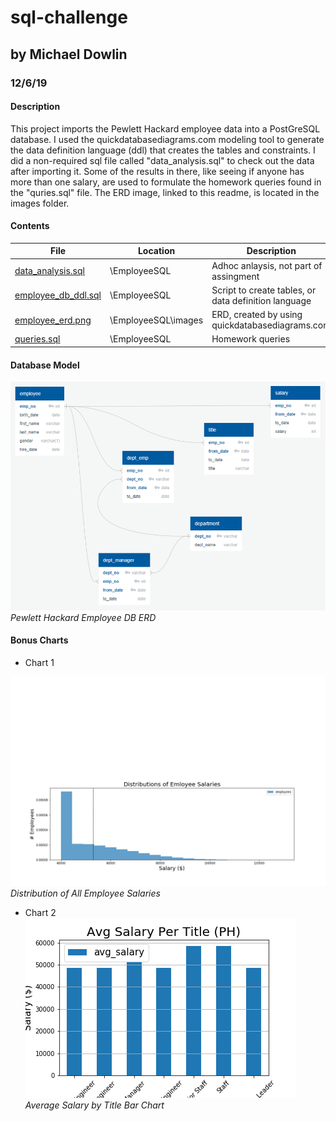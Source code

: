 # sql-challenge
## by Michael Dowlin
### 12/6/19

#### Description
This project imports the Pewlett Hackard employee data into a PostGreSQL database.  I used the quickdatabasediagrams.com modeling
  tool to generate the data definition language (ddl) that creates the tables and constraints.  I did a non-required sql file called
  "data_analysis.sql" to check out the data after importing it.  Some of the results in there, like seeing if anyone has more than
  one salary, are used to formulate the homework queries found in the "quries.sql" file.  The ERD image, linked to this readme, is
  located in the images folder.

#### Contents

| File                | Location            | Description                                                                       |
|---------------------|---------------------|-----------------------------------------------------------------------------------|
|[data_analysis.sql](EmployeeSQL/data_analysis.sql)    |\EmployeeSQL         |Adhoc anlaysis, not part of assingment                           |
|[employee_db_ddl.sql](EmployeeSQL/employee_db_ddl.sql)  |\EmployeeSQL         |Script to create tables, or data definition language              |
|[employee_erd.png](EmployeeSQL/images/employee_erd.png)     |\EmployeeSQL\images  |ERD, created by using quickdatabasediagrams.com                  |                
|[queries.sql](EmployeeSQL/queries.sql)          |\EmployeeSQL         |Homework queries                                                  |

#### Database Model
![Pewlett Hackard Employee DB ERD](EmployeeSQL/images/employee_erd.png)
*Pewlett Hackard Employee DB ERD*

#### Bonus Charts
- Chart 1

![dist_salary](EmployeeSQL/images/dist_salary.png)
*Distribution of All Employee Salaries*

- Chart 2
![avg_salary_by_title](EmployeeSQL/images/avg_salary_by_title.png)
*Average Salary by Title Bar Chart*


